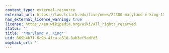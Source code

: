 ```yaml
---
content_type: external-resource
external_url: https://law.lclark.edu/live/news/22380-maryland-v-king-133-s-ct-1958-2013
has_external_license_warning: true
license: https://en.wikipedia.org/wiki/All_rights_reserved
status: ''
title: '*Maryland v. King*'
uid: 869b4b7f-6c9b-4fca-a518-8ab3ef9adfd5
wayback_url: ''
---
```

